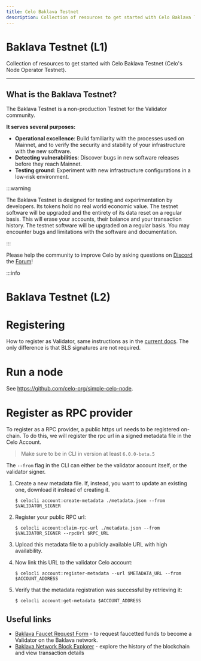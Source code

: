 ```yaml
---
title: Celo Baklava Testnet
description: Collection of resources to get started with Celo Baklava Testnet (Celo's Node Operator Testnet).
---
```


# Baklava Testnet (L1)

Collection of resources to get started with Celo Baklava Testnet (Celo's Node Operator Testnet).

---

## What is the Baklava Testnet?

The Baklava Testnet is a non-production Testnet for the Validator community.

**It serves several purposes:**

- **Operational excellence**: Build familiarity with the processes used on Mainnet, and to verify the security and stability of your infrastructure with the new software.
- **Detecting vulnerabilities**: Discover bugs in new software releases before they reach Mainnet.
- **Testing ground**: Experiment with new infrastructure configurations in a low-risk environment.

:::warning

The Baklava Testnet is designed for testing and experimentation by developers. Its tokens hold no real world economic value. The testnet software will be upgraded and the entirety of its data reset on a regular basis. This will erase your accounts, their balance and your transaction history. The testnet software will be upgraded on a regular basis. You may encounter bugs and limitations with the software and documentation.

:::

Please help the community to improve Celo by asking questions on [Discord](https://chat.celo.org) the [Forum](https://forum.celo.org/c/testnets/baklava-testnet/16)!

:::info

# Baklava Testnet (L2)

# Registering

How to register as Validator, same instructions as in the [current docs](https://docs.celo.org/network/mainnet/run-validator#registering-as-a-validator). The only  difference is that BLS signatures are not required.

# Run a node

See https://github.com/celo-org/simple-celo-node.

# Register as RPC provider

To register as a RPC provider, a public https url needs to be registered on-chain. To do this, we will register the rpc url in a signed metadata file in the Celo Account.

> Make sure to be in CLI in version at least `6.0.0-beta.5`
> 

The `--from`  flag in the CLI can either be the validator account itself, or the validator signer. 

1. Create a new metadata file. If, instead, you want to update an existing one, download it instead of creating it.
    
    `$ celocli account:create-metadata ./metadata.json --from $VALIDATOR_SIGNER`
    
2. Register your public RPC url:
    
    `$ celocli account:claim-rpc-url ./metadata.json --from $VALIDATOR_SIGNER --rpcUrl $RPC_URL`
    
3. Upload this metadata file to a publicly available URL with high availability.
4. Now link this URL to the validator Celo account:
    
    `$ celocli account:register-metadata --url $METADATA_URL --from $ACCOUNT_ADDRESS` 
    
5. Verify that the metadata registration was successful by retrieving it:
    
    `$ celocli account:get-metadata $ACCOUNT_ADDRESS`


## Useful links

- [Baklava Faucet Request Form](https://forms.gle/JTYkMAJWTAUQp1sv9) - to request faucetted funds to become a Validator on the Baklava network.
- [Baklava Network Block Explorer](https://baklava-blockscout.celo-testnet.org) - explore the history of the blockchain and view transaction details
